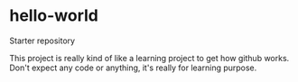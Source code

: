 # hello-world
Starter repository

This project is really kind of like a learning project to get how github works.
Don't expect any code or anything, it's really for learning purpose.
